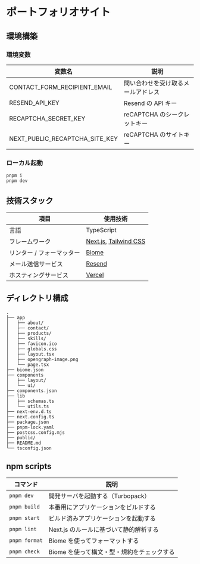 # ポートフォリオサイト

## 環境構築

### 環境変数

| 変数名 | 説明 |
| --- | --- |
| CONTACT_FORM_RECIPIENT_EMAIL | 問い合わせを受け取るメールアドレス |
| RESEND_API_KEY | Resend の API キー |
| RECAPTCHA_SECRET_KEY | reCAPTCHA のシークレットキー |
| NEXT_PUBLIC_RECAPTCHA_SITE_KEY | reCAPTCHA のサイトキー |

### ローカル起動

```
pnpm i
pnpm dev
```

## 技術スタック

| 項目 | 使用技術 |
| --- | --- |
| 言語 | TypeScript |
| フレームワーク | [Next.js][nextjs], [Tailwind CSS][tailwindcss] |
| リンター / フォーマッター | [Biome][biome] |
| メール送信サービス | [Resend][resend] |
| ホスティングサービス | [Vercel][vercel] |

## ディレクトリ構成

```
.
├── app
│   ├── about/
│   ├── contact/
│   ├── products/
│   ├── skills/
│   ├── favicon.ico
│   ├── globals.css
│   ├── layout.tsx
│   ├── opengraph-image.png
│   └── page.tsx
├── biome.json
├── components
│   ├── layout/
│   └── ui/
├── components.json
├── lib
│   ├── schemas.ts
│   └── utils.ts
├── next-env.d.ts
├── next.config.ts
├── package.json
├── pnpm-lock.yaml
├── postcss.config.mjs
├── public/
├── README.md
└── tsconfig.json
```

## npm scripts

| コマンド | 説明 |
| --- | --- |
| `pnpm dev` | 開発サーバを起動する（Turbopack） |
| `pnpm build` | 本番用にアプリケーションをビルドする |
| `pnpm start` | ビルド済みアプリケーションを起動する |
| `pnpm lint` | Next.js のルールに基づいて静的解析する |
| `pnpm format` | Biome を使ってフォーマットする |
| `pnpm check` | Biome を使って構文・型・規約をチェックする |

[nextjs]: https://nextjs.org/
[tailwindcss]: https://tailwindcss.com/
[biome]: https://biomejs.dev/
[resend]: https://resend.com/
[vercel]: https://vercel.com/

